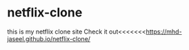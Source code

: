 # netflix-clone
this is my netflix clone  site
Check it out<<<<<<<https://mhd-jaseel.github.io/netflix-clone/
